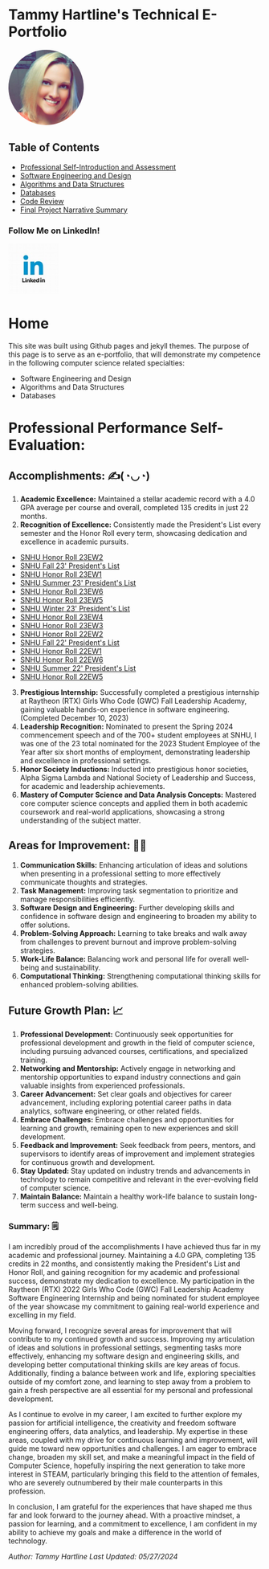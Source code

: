 # Tammy Hartline's Technical E-Portfolio

<img src="images/me.jpg" alt="Profile Image" class="profile-image" style="width: 150px; height: 150px; border-radius: 50%; margin: 0 auto;">

## Table of Contents

- [Professional Self-Introduction and Assessment](#professional-self-introduction-and-assessment)
- [Software Engineering and Design](#software-engineering-and-design)
- [Algorithms and Data Structures](#algorithms-and-data-structures)
- [Databases](#databases)
- [Code Review](#code-review)
- [Final Project Narrative Summary](#final-project-narrative-summary)

### Follow Me on LinkedIn!
<a href="https://www.linkedin.com/in/tammy-hartline-91981266/"><img src="linkedin.jpg" width="100" height="100" alt="LinkedIn Logo"></a>

# Home
This site was built using Github pages and jekyll themes. The purpose of this page is to serve as an e-portfolio, that will demonstrate my competence in the following computer science related specialties:

- Software Engineering and Design
- Algorithms and Data Structures
- Databases
  
# Professional Performance Self-Evaluation:

## Accomplishments:  ✍(◔◡◔)
1. __Academic Excellence:__ Maintained a stellar academic record with a 4.0 GPA average per course and overall, completed 135 credits in just 22 months.
2. __Recognition of Excellence:__ Consistently made the President's List every semester and the Honor Roll every term, showcasing dedication and excellence in academic pursuits.
- [SNHU Honor Roll 23EW2](https://snhu.meritpages.com/stories/SNHU-Announces-Honor-Roll-for-23EW2/123445486)
- [SNHU Fall 23' President's List](https://snhu.meritpages.com/stories/SNHU-President-s-List-Announced/123332565)
- [SNHU Honor Roll 23EW1](https://snhu.meritpages.com/stories/SNHU-Announces-Honor-Roll-for-23EW1/119530985)
- [SNHU Summer 23' President's List](https://snhu.meritpages.com/stories/SNHU-President-s-List-Announced/115030907)
- [SNHU Honor Roll 23EW6](https://snhu.meritpages.com/stories/SNHU-Announces-Honor-Roll-for-23EW6/115063954)
- [SNHU Honor Roll 23EW5](https://snhu.meritpages.com/stories/SNHU-Announces-Honor-Roll-for-23EW5/112828270)
- [SNHU Winter 23' President's List](https://snhu.meritpages.com/stories/SNHU-President-s-List-Announced/109621343)
- [SNHU Honor Roll 23EW4](https://snhu.meritpages.com/stories/SNHU-Announces-Honor-Roll-for-23EW4/108177040)
- [SNHU Honor Roll 23EW3](https://snhu.meritpages.com/stories/SNHU-Announces-Honor-Roll-for-23EW3/103592257)
- [SNHU Honor Roll 22EW2](https://snhu.meritpages.com/stories/Tammy-Hartline-Named-to-Honor-Roll/100031425)
- [SNHU Fall 22' President's List](https://snhu.meritpages.com/stories/Tammy-Hartline-Named-to-SNHU-President-s-List/99723699)
- [SNHU Honor Roll 22EW1](https://snhu.meritpages.com/stories/Tammy-Hartline-Named-to-Honor-Roll/94781765)
- [SNHU Honor Roll 22EW6](https://snhu.meritpages.com/stories/Tammy-Hartline-Named-to-Honor-Roll/90697312)
- [SNHU Summer 22' President's List](https://snhu.meritpages.com/stories/Tammy-Hartline-Named-to-SNHU-President-s-List/90639512)
- [SNHU Honor Roll 22EW5](https://snhu.meritpages.com/stories/Tammy-Hartline-Named-to-Honor-Roll/85852018)
3. __Prestigious Internship:__ Successfully completed a prestigious internship at Raytheon (RTX) Girls Who Code (GWC) Fall Leadership Academy, gaining valuable hands-on experience in software engineering. (Completed December 10, 2023)
4. __Leadership Recognition:__ Nominated to present the Spring 2024 commencement speech and of the 700+ student employees at SNHU, I was one of the 23 total nominated for the 2023 Student Employee of the Year after six short months of employment, demonstrating leadership and excellence in professional settings.
5. __Honor Society Inductions:__ Inducted into prestigious honor societies, Alpha Sigma Lambda and National Society of Leadership and Success, for academic and leadership achievements.
6. __Mastery of Computer Science and Data Analysis Concepts:__ Mastered core computer science concepts and applied them in both academic coursework and real-world applications, showcasing a strong understanding of the subject matter.

## Areas for Improvement: 👩‍🏫
1. __Communication Skills:__ Enhancing articulation of ideas and solutions when presenting in a professional setting to more effectively communicate thoughts and strategies.
2. __Task Management:__ Improving task segmentation to prioritize and manage responsibilities efficiently.
3. __Software Design and Engineering:__ Further developing skills and confidence in software design and engineering to broaden my ability to offer solutions.
4. __Problem-Solving Approach:__ Learning to take breaks and walk away from challenges to prevent burnout and improve problem-solving strategies.
5. __Work-Life Balance:__ Balancing work and personal life for overall well-being and sustainability.
6. __Computational Thinking:__ Strengthening computational thinking skills for enhanced problem-solving abilities.

## Future Growth Plan: 📈
1. __Professional Development:__ Continuously seek opportunities for professional development and growth in the field of computer science, including pursuing advanced courses, certifications, and specialized training.
2. __Networking and Mentorship:__ Actively engage in networking and mentorship opportunities to expand industry connections and gain valuable insights from experienced professionals.
3. __Career Advancement:__ Set clear goals and objectives for career advancement, including exploring potential career paths in data analytics, software engineering, or other related fields.
4. __Embrace Challenges:__ Embrace challenges and opportunities for learning and growth, remaining open to new experiences and skill development.
5. __Feedback and Improvement:__ Seek feedback from peers, mentors, and supervisors to identify areas of improvement and implement strategies for continuous growth and development.
6. __Stay Updated:__ Stay updated on industry trends and advancements in technology to remain competitive and relevant in the ever-evolving field of computer science.
7. __Maintain Balance:__ Maintain a healthy work-life balance to sustain long-term success and well-being.

### Summary: 🗒
I am incredibly proud of the accomplishments I have achieved thus far in my academic and professional journey. Maintaining a 4.0 GPA, completing 135 credits in 22 months, and consistently making the President's List and Honor Roll, and gaining recognition for my academic and professional success, demonstrate my dedication to excellence. My participation in the Raytheon (RTX) 2022 Girls Who Code (GWC) Fall Leadership Academy Software Engineering Internship and being nominated for student employee of the year showcase my commitment to gaining real-world experience and excelling in my field.

Moving forward, I recognize several areas for improvement that will contribute to my continued growth and success. Improving my articulation of ideas and solutions in professional settings, segmenting tasks more effectively, enhancing my software design and engineering skills, and developing better computational thinking skills are key areas of focus. Additionally, finding a balance between work and life, exploring specialties outside of my comfort zone, and learning to step away from a problem to gain a fresh perspective are all essential for my personal and professional development.

As I continue to evolve in my career, I am excited to further explore my passion for artificial intelligence, the creativity and freedom software engineering offers, data analytics, and leadership. My expertise in these areas, coupled with my drive for continuous learning and improvement, will guide me toward new opportunities and challenges. I am eager to embrace change, broaden my skill set, and make a meaningful impact in the field of Computer Science, hopefully inspiring the next generation to take more interest in STEAM, particularly bringing this field to the attention of females, who are severely outnumbered by their male counterparts in this profession.

In conclusion, I am grateful for the experiences that have shaped me thus far and look forward to the journey ahead. With a proactive mindset, a passion for learning, and a commitment to excellence, I am confident in my ability to achieve my goals and make a difference in the world of technology.

_Author: Tammy Hartline_
_Last Updated: 05/27/2024_
